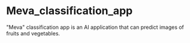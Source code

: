 # Meva_classification_app
"Meva" classification app is an AI application that can predict images of fruits and vegetables.

